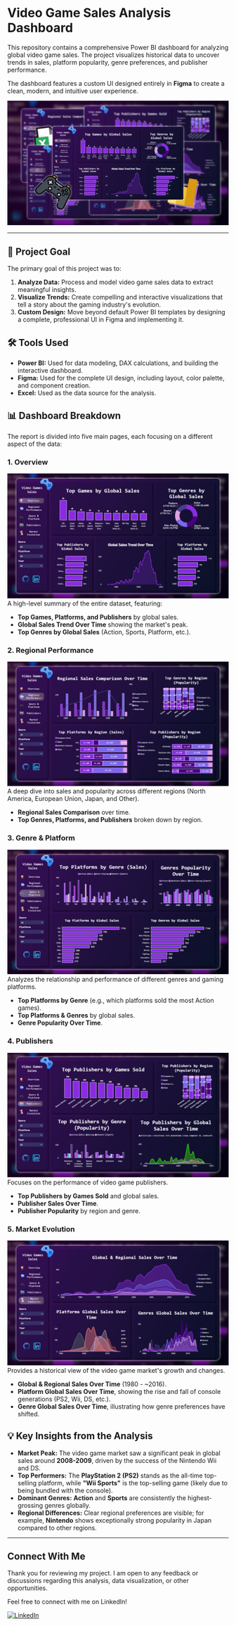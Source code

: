# Video Game Sales Analysis Dashboard

This repository contains a comprehensive Power BI dashboard for analyzing global video game sales. The project visualizes historical data to uncover trends in sales, platform popularity, genre preferences, and publisher performance.

The dashboard features a custom UI designed entirely in **Figma** to create a clean, modern, and intuitive user experience.

![Project Cover Image](Project_Cover.png)

---

## 🚀 Project Goal

The primary goal of this project was to:
1.  **Analyze Data:** Process and model video game sales data to extract meaningful insights.
2.  **Visualize Trends:** Create compelling and interactive visualizations that tell a story about the gaming industry's evolution.
3.  **Custom Design:** Move beyond default Power BI templates by designing a complete, professional UI in Figma and implementing it.

## 🛠️ Tools Used

* **Power BI:** Used for data modeling, DAX calculations, and building the interactive dashboard.
* **Figma:** Used for the complete UI design, including layout, color palette, and component creation.
* **Excel:** Used as the data source for the analysis.

## 📊 Dashboard Breakdown

The report is divided into five main pages, each focusing on a different aspect of the data:

### 1. Overview
![Overview Image](Overview.png)
A high-level summary of the entire dataset, featuring:
* **Top Games, Platforms, and Publishers** by global sales.
* **Global Sales Trend Over Time** showing the market's peak.
* **Top Genres by Global Sales** (Action, Sports, Platform, etc.).

### 2. Regional Performance
![Regional Performance Image](Regional_Performance.png)
A deep dive into sales and popularity across different regions (North America, European Union, Japan, and Other).
* **Regional Sales Comparison** over time.
* **Top Genres, Platforms, and Publishers** broken down by region.

### 3. Genre & Platform
![Genre & Platform Image](Genre_&_Platform.png)
Analyzes the relationship and performance of different genres and gaming platforms.
* **Top Platforms by Genre** (e.g., which platforms sold the most Action games).
* **Top Platforms & Genres** by global sales.
* **Genre Popularity Over Time**.

### 4. Publishers
![Publishers Image](Publishers.png)
Focuses on the performance of video game publishers.
* **Top Publishers by Games Sold** and global sales.
* **Publisher Sales Over Time**.
* **Publisher Popularity** by region and genre.

### 5. Market Evolution
![Market Evolution Image](Market_Evolution.png)
Provides a historical view of the video game market's growth and changes.
* **Global & Regional Sales Over Time** (1980 - ~2016).
* **Platform Global Sales Over Time**, showing the rise and fall of console generations (PS2, Wii, DS, etc.).
* **Genre Global Sales Over Time**, illustrating how genre preferences have shifted.

## 💡 Key Insights from the Analysis

* **Market Peak:** The video game market saw a significant peak in global sales around **2008-2009**, driven by the success of the Nintendo Wii and DS.
* **Top Performers:** The **PlayStation 2 (PS2)** stands as the all-time top-selling platform, while **"Wii Sports"** is the top-selling game (likely due to being bundled with the console).
* **Dominant Genres:** **Action** and **Sports** are consistently the highest-grossing genres globally.
* **Regional Differences:** Clear regional preferences are visible; for example, **Nintendo** shows exceptionally strong popularity in Japan compared to other regions.

---

## Connect With Me
Thank you for reviewing my project. I am open to any feedback or discussions regarding this analysis, data visualization, or other opportunities.

Feel free to connect with me on LinkedIn!

[![LinkedIn](https://img.shields.io/badge/LinkedIn-0077B5?style=for-the-badge&logo=linkedin&logoColor=white)](https://www.linkedin.com/in/abanoub-adel-aziz/)
